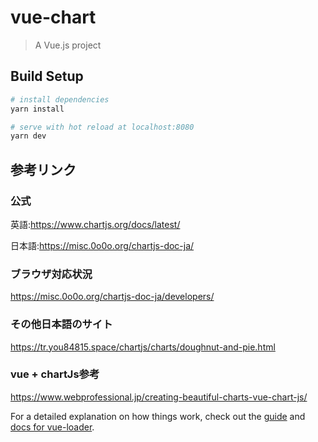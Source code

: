 # vue-chart

> A Vue.js project

## Build Setup

``` bash
# install dependencies
yarn install

# serve with hot reload at localhost:8080
yarn dev

```

## 参考リンク

### 公式
英語:https://www.chartjs.org/docs/latest/

日本語:https://misc.0o0o.org/chartjs-doc-ja/

### ブラウザ対応状況
https://misc.0o0o.org/chartjs-doc-ja/developers/

### その他日本語のサイト
https://tr.you84815.space/chartjs/charts/doughnut-and-pie.html

### vue + chartJs参考
https://www.webprofessional.jp/creating-beautiful-charts-vue-chart-js/


For a detailed explanation on how things work, check out the [guide](http://vuejs-templates.github.io/webpack/) and [docs for vue-loader](http://vuejs.github.io/vue-loader).
